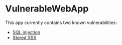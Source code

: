 # VulnerableWebApp

This app currently contains two known vulnerabilities:

- [SQL injection](https://github.com/lboynton/VulnerableWebApp/blob/c9ad5c5759a54a1745289e16349f49d615fad48c/Controllers/Api/Posts.cs#L27)
- [Stored XSS](https://github.com/lboynton/VulnerableWebApp/blame/35336373287e4414865bb474899c35fbbcdedc0f/Views/Posts/Index.cshtml#L27)

